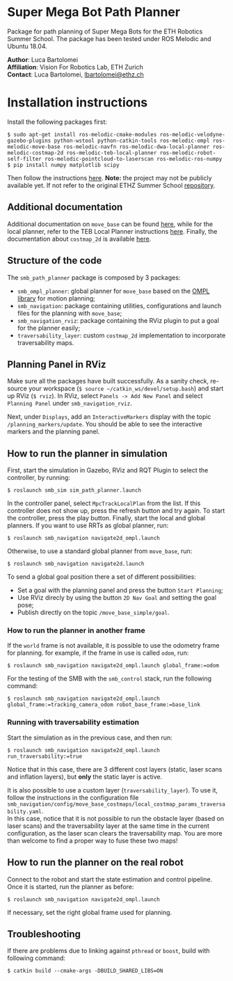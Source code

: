 # Super Mega Bot Path Planner

Package for path planning of Super Mega Bots for the ETH Robotics Summer School. 
The package has been tested under ROS Melodic and Ubuntu 18.04.

__Author__: Luca Bartolomei  
__Affiliation__: Vision For Robotics Lab, ETH Zurich  
__Contact__: Luca Bartolomei, lbartolomei@ethz.ch  

# Installation instructions  
Install the following packages first:
```
$ sudo apt-get install ros-melodic-cmake-modules ros-melodic-velodyne-gazebo-plugins python-wstool python-catkin-tools ros-melodic-ompl ros-melodic-move-base ros-melodic-navfn ros-melodic-dwa-local-planner ros-melodic-costmap-2d ros-melodic-teb-local-planner ros-melodic-robot-self-filter ros-melodic-pointcloud-to-laserscan ros-melodic-ros-numpy
$ pip install numpy matplotlib scipy
```
Then follow the instructions [here](https://github.com/ETHZ-RobotX/SMB_dev). **Note:** the project may not be publicly available yet. If not refer to the original ETHZ Summer School [repository](https://github.com/ethz-asl/eth_supermegabot).

## Additional documentation
Additional documentation on `move_base` can be found [here](https://wiki.ros.org/move_base), while for the local planner, refer to the TEB Local Planner instructions [here](https://wiki.ros.org/teb_local_planner). Finally, the documentation about `costmap_2d` is available [here](https://wiki.ros.org/costmap_2d).

## Structure of the code
The `smb_path_planner` package is composed by 3 packages:
* `smb_ompl_planner`: global planner for `move_base` based on the [OMPL library](http://ompl.kavrakilab.org/) for motion planning;
* `smb_navigation`: package containing utilities, configurations and launch files for the planning with `move_base`;
* `smb_navigation_rviz`: package containing the RViz plugin to put a goal for the planner easily;
* `traversability_layer`: custom `costmap_2d` implementation to incorporate traversability maps.

## Planning Panel in RViz
Make sure all the packages have built successfully. As a sanity check, re-source your workspace (`$ source ~/catkin_ws/devel/setup.bash`) and start up RViz (`$ rviz`). In RViz, select `Panels -> Add New Panel` and select `Planning Panel` under `smb_navigation_rviz`.

Next, under `Displays`, add an `InteractiveMarkers` display with the topic `/planning_markers/update`. You should be able to see the interactive markers and the planning panel.

## How to run the planner in simulation
First, start the simulation in Gazebo, RViz and RQT Plugin to select the 
controller, by running:
```
$ roslaunch smb_sim sim_path_planner.launch
```
In the controller panel, select `MpcTrackLocalPlan` from the list. If this controller does not show up, press the refresh button and try again. To start the controller, press the play button. Finally, start the local and global planners. If you want to use RRTs as global planner, run:
```
$ roslaunch smb_navigation navigate2d_ompl.launch
```  
Otherwise, to use a standard global planner from `move_base`, run:
```
$ roslaunch smb_navigation navigate2d.launch
```  
To send a global goal position there a set of different possibilities:
* Set a goal with the planning panel and press the button `Start Planning`;
* Use RViz direcly by using the button `2D Nav Goal` and setting the goal pose;
* Publish directly on the topic `/move_base_simple/goal`.  

### How to run the planner in another frame
If the `world` frame is not available, it is possible to use the odometry frame for planning. for example, if the frame in use is called `odom`, run:
```
$ roslaunch smb_navigation navigate2d_ompl.launch global_frame:=odom
```  
For the testing of the SMB with the `smb_control` stack, run the following command:
```
$ roslaunch smb_navigation navigate2d_ompl.launch global_frame:=tracking_camera_odom robot_base_frame:=base_link
```

### Running with traversability estimation
Start the simulation as in the previous case, and then run:
```
$ roslaunch smb_navigation navigate2d_ompl.launch run_traversability:=true
```
Notice that in this case, there are 3 different cost layers (static, laser scans and inflation layers), but **only** the static layer is active. 

It is also possible to use a custom layer (`traversability_layer`). To use it, follow the instructions in the configuration file `smb_navigation/config/move_base_costmaps/local_costmap_params_traversability.yaml`.  
In this case, notice that it is not possible to run the obstacle layer (based on laser scans) and the traversability layer at the same time in the current configuration, as the laser scan clears the traversability map. You are more than welcome to find a proper way to fuse these two maps!

## How to run the planner on the real robot
Connect to the robot and start the state estimation and control pipeline. Once it is started, run the planner as before:
```
$ roslaunch smb_navigation navigate2d_ompl.launch
```  
If necessary, set the right global frame used for planning.

## Troubleshooting
If there are problems due to linking against `pthread` or `boost`, build with following command:
```
$ catkin build --cmake-args -DBUILD_SHARED_LIBS=ON
```

